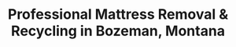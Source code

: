 ---
layout: location.njk
title: "Professional Mattress Removal & Recycling in Bozeman, Montana"
metaDescription: "Expert mattress pickup in college town Bozeman, MT. Over 1 million mattresses recycled nationwide. Next-day service for Montana State University area "
permalink: /mattress-removal/montana/bozeman/
state: "Montana"
stateSlug: "montana"
city: "Bozeman"
citySlug: "bozeman"
zip: "59715"
latitude: 45.6770
longitude: -111.0429
tier: 2
population: 57000
businessLicense: "MT-BOZ-2025-001"
pricing:
  oneItem: 125
  twoItems: 155
  threeItems: 180
  isPopular: twoItems
serviceArea: "Bozeman, Montana and surrounding Gallatin Valley communities"
neighborhoods: [
  {
    "name": "Downtown Bozeman",
    "zipCodes": ["59715"]
  },
  {
    "name": "Campus Adjacent Area",
    "zipCodes": ["59717"]
  },
  {
    "name": "Historic South Side",
    "zipCodes": ["59718"]
  },
  {
    "name": "Triple Tree",
    "zipCodes": ["59715"]
  },
  {
    "name": "Springhill Reserve",
    "zipCodes": ["59718"]
  },
  {
    "name": "Black Bull Golf Community",
    "zipCodes": ["59715"]
  },
  {
    "name": "Greenhills Ranch",
    "zipCodes": ["59718"]
  },
  {
    "name": "Eagle Rock Reserve",
    "zipCodes": ["59715"]
  },
  {
    "name": "Loyal Gardens Subdivision",
    "zipCodes": ["59718"]
  },
  {
    "name": "Stadium View Area",
    "zipCodes": ["59717"]
  },
  {
    "name": "Cannery District",
    "zipCodes": ["59715"]
  },
  {
    "name": "Cottonwood Area",
    "zipCodes": ["59718"]
  },
  {
    "name": "Huffine Lane Corridor",
    "zipCodes": ["59718"]
  },
  {
    "name": "Four Corners",
    "zipCodes": ["59718"]
  },
  {
    "name": "Bridger Canyon",
    "zipCodes": ["59715"]
  },
  {
    "name": "Hyalite Area",
    "zipCodes": ["59715"]
  },
  {
    "name": "Sourdough Area",
    "zipCodes": ["59715"]
  },
  {
    "name": "Ferguson Area",
    "zipCodes": ["59718"]
  },
  {
    "name": "Kagy Boulevard Corridor",
    "zipCodes": ["59717"]
  },
  {
    "name": "Babcock Street Area",
    "zipCodes": ["59715"]
  }
]
zipCodes: [
  "59715",
  "59717", 
  "59718",
  "59719",
  "59771",
  "59772"
]
recyclingPartners: [
  "Montana Regional Processing",
  "Gallatin County Environmental Services", 
  "Mountain States Environmental Services",
  "MSU Sustainability Program Partners"
]
nearbyCities: [
  {
    "name": "Billings",
    "slug": "billings",
    "distance": 144,
    "isSuburb": false
  },
  {
    "name": "Helena",
    "slug": "helena",
    "distance": 85,
    "isSuburb": false
  },
  {
    "name": "Missoula",
    "slug": "missoula",
    "distance": 210,
    "isSuburb": false
  }
]
reviews:
  count: 325
  featured:
    - text: "Student moving out of Stadium View apartments needed quick pickup before lease ended. Team understood university timeline pressures and got everything handled before finals week chaos. Perfect service for MSU area."
      author: "Jessica Chen"
      neighborhood: "Stadium View Area"
    - text: "Tech startup office in Cannery District required disposal during office expansion. Professional crew coordinated around our product launch schedule, great understanding of Bozeman's business community needs."
      author: "Mike Rodriguez" 
      neighborhood: "Cannery District"
    - text: "Faculty housing upgrade in Springhill Reserve. Efficient service, transparent pricing."
      author: "Dr. Sarah K."
      neighborhood: "Springhill Reserve"
faqs:
  - question: "How does eco-friendly mattress recycling work in Bozeman?"
    answer: "We've recycled over 1 million mattresses nationwide through certified facilities. Your Bozeman mattress components become steel for construction, foam for carpet padding, and fabric for insulation - documented recycling supporting Montana State University's sustainability programs and Gallatin Valley environmental goals."
  - question: "Do you serve all Bozeman neighborhoods and Montana State University areas?"
    answer: "Yes, complete coverage from downtown campus area to luxury neighborhoods like Triple Tree and Black Bull Golf Community. We serve all student housing areas, faculty neighborhoods, and tech district locations throughout the Gallatin Valley."
  - question: "Can you coordinate with Montana State University academic calendar?"
    answer: "Absolutely. We specialize in university town logistics, coordinating around MSU's August move-in period (17,144 students), spring graduation turnover, and academic calendar demands. We understand student housing lease schedules and faculty relocation timing."
  - question: "What makes your service better than standard Bozeman waste pickup?"
    answer: "While City of Bozeman handles municipal waste collection, we guarantee recycling through our nationwide network. Our specialized process supports MSU's sustainability initiatives and provides documentation that university facilities and environmentally conscious residents require."
  - question: "Can you handle Bozeman's mountain terrain and winter weather?"
    answer: "Yes. Our team regularly works with Gallatin Valley's 4,820-foot elevation, mountain access roads, and winter weather conditions. We understand everything from downtown campus logistics to luxury mountain neighborhood access in areas like Bridger Canyon and Hyalite."
  - question: "What's included in your $125 service for Bozeman?"
    answer: "Complete service: curbside pickup, transportation to certified recycling facilities, and documented environmental compliance. No hidden fees for mountain terrain access, university area coordination, or specialized eco-processing requirements."
  - question: "How quickly can you schedule pickup in Bozeman?"
    answer: "Next-day service throughout Bozeman area. We coordinate around MSU academic calendar, student move-out deadlines, faculty relocations, and tech sector company schedules that drive Montana's fastest-growing city."
  - question: "Do you provide recycling documentation for MSU facilities and local businesses?"
    answer: "Yes, detailed recycling certificates showing exact disposal methods and facility locations. Essential for Montana State University sustainability reporting, tech companies, and businesses requiring environmental compliance documentation under Montana regulations."

pageContent:
  heroDescription: "Eco-friendly mattress removal serving Montana's premier college town. Part of our nationwide network that has recycled over 1 million mattresses, with next-day service coordinated around Montana State University schedules."
  aboutService: "Need mattress removal in Bozeman? We provide guaranteed recycling through our nationwide network that has processed over 1 million mattresses sustainably. Our service covers Montana State University's entire college town from downtown campus area to luxury neighborhoods like Triple Tree and Springhill Reserve. With 17,144 students creating massive move-in and graduation cycles, plus Montana's tech hub drawing new professionals, Bozeman requires flexible disposal that coordinates with academic calendars and business growth. Whether you're managing student housing turnover, faculty relocations to areas like Eagle Rock Reserve, or tech sector office expansions in the Cannery District, we ensure your mattresses become valuable raw materials rather than landfill waste. Our university town service understands both MSU's sustainability leadership and Gallatin Valley's outdoor recreation lifestyle."
  serviceAreasIntro: "From Montana State University campus to luxury mountain neighborhoods throughout the Gallatin Valley, our eco-friendly pickup reaches every household in Montana's fastest-growing college town:"
  regulationsCompliance: "Bozeman residents benefit from City of Bozeman waste management and Montana State University's impressive sustainability programs including 32% waste diversion rates and student-funded recycling initiatives. However, Montana lacks the mattress stewardship programs operating in California, Oregon, and Connecticut. While the city and university provide excellent general recycling services, specialized mattress recycling requires certified private services. Our documented sustainable disposal supports MSU's environmental leadership and provides documentation that university facilities, tech companies, and environmentally conscious residents require. With 57,000+ residents in Montana's premier college town, our eco-friendly approach offers the specialized recycling service that supports the community's commitment to sustainability education and outdoor recreation lifestyle values."
  environmentalImpact: "Our Bozeman service connects to a nationwide recycling network that has diverted over 1 million mattresses from landfills. Each mattress generates approximately 75 pounds of steel for construction projects, 15 pounds of foam for carpet padding production, and fabric for insulation manufacturing. This circular economy approach supports Montana State University's sustainability goals while providing documentation that academic facilities, tech startups, and environmentally conscious residents require. We partner with Montana regional processing facilities and Gallatin County environmental services, creating local economic value from Bozeman's waste stream while supporting the university community's commitment to environmental education and mountain lifestyle sustainability."
  howItWorksScheduling: "Next-day eco-friendly appointments throughout Bozeman area. We coordinate around Montana State University academic calendar, student move-out deadlines, faculty housing schedules, and tech sector company relocations that drive the Gallatin Valley economy."
  howItWorksService: "Professional environmental team provides curbside collection using eco-equipped vehicles. We handle everything from downtown campus apartments to luxury mountain neighborhoods with equal expertise in sustainable practices and university town logistics."
  howItWorksDisposal: "Your mattress enters our documented recycling network where 90%+ of materials become new products. Steel components go to certified processing facilities, while foam supports manufacturing - complete environmental accountability supporting Bozeman's leadership in university sustainability and outdoor recreation lifestyle."
  sidebarStats:
    mattressesRemoved: "7,234"
    nationwideRecycled: "1,000,000+"
---